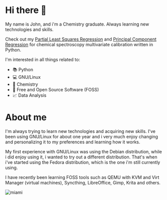 # Hi there 👋



My name is John, and i'm a Chemistry graduate. Always learning new technologies and skills. 

Check out my [Partial Least Squares Regression](https://github.com/JLFernandes11/PLS-Regression-Chemistry) and [Principal Component Regression](https://github.com/JLFernandes11/PCR-Chemistry) for chemical spectroscopy multivariate calibration written in Python. 

I'm interested in all things related to: 

- 📚 Python
- 💻 GNU/Linux
- 🌱 Chemistry
- 📄 Free and Open Source Software (FOSS)
- 📈 Data Analysis

# About me 

I'm always trying to learn new technologies and acquiring new skills. I've been using GNU/Linux for about one year and i very much enjoy changing and personalizing it to my preferences and learning how it works. 

My first experience with GNU/Linux was using the Debian distribution, while i did enjoy using it, i wanted to try out a different distribution. That's when i've started using the Fedora distribution, which is the one i'm still currently using. 

I have recently been learning FOSS tools such as QEMU with KVM and Virt Manager (virtual machines), Syncthing, LibreOffice, Gimp, Krita and others. 


![miami](https://github.com/user-attachments/assets/6cfb3bfb-9526-4181-a1f3-61614ce833c3)




